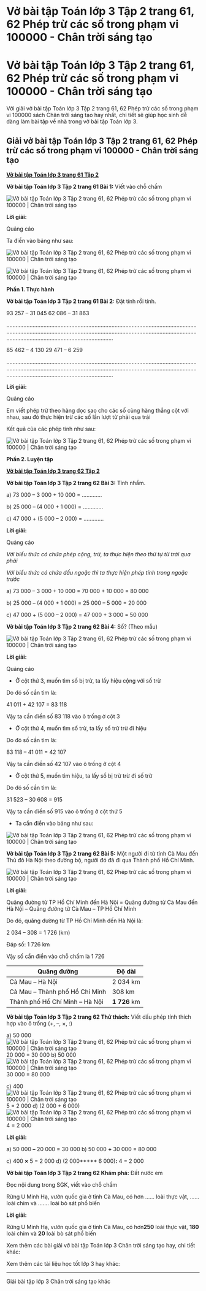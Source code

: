 # Vở bài tập Toán lớp 3 Tập 2 trang 61, 62 Phép trừ các số trong phạm vi 100000 - Chân trời sáng tạo

# Vở bài tập Toán lớp 3 Tập 2 trang 61, 62 Phép trừ các số trong phạm vi 100000 - Chân trời sáng tạo

Với giải vở bài tập Toán lớp 3 Tập 2 trang 61, 62 Phép trừ các số trong phạm vi 100000 sách Chân trời sáng tạo hay nhất, chi tiết sẽ giúp học sinh dễ dàng làm bài tập về nhà trong vở bài tập Toán lớp 3.

## Giải vở bài tập Toán lớp 3 Tập 2 trang 61, 62 Phép trừ các số trong phạm vi 100000 - Chân trời sáng tạo

[**Vở bài tập Toán lớp 3 trang 61 Tập 2**](https://vietjack.com/vbt-toan-3-ct/vbt-toan-lop-3-trang-61-tap-2.jsp)

**Vở bài tập Toán lớp 3 Tập 2 trang 61 Bài 1:** Viết vào chỗ chấm

![Vở bài tập Toán lớp 3 Tập 2 trang 61, 62 Phép trừ các số trong phạm vi 100000 | Chân trời sáng tạo](https://vietjack.com/vbt-toan-3-ct/images/phep-tru-cac-so-trong-pham-vi-100000.PNG)

**Lời giải:**

Quảng cáo

Ta điền vào bảng như sau:

![Vở bài tập Toán lớp 3 Tập 2 trang 61, 62 Phép trừ các số trong phạm vi 100000 | Chân trời sáng tạo](https://vietjack.com/vbt-toan-3-ct/images/phep-tru-cac-so-trong-pham-vi-100000-1.PNG)

![Vở bài tập Toán lớp 3 Tập 2 trang 61, 62 Phép trừ các số trong phạm vi 100000 | Chân trời sáng tạo](https://vietjack.com/vbt-toan-3-ct/images/phep-tru-cac-so-trong-pham-vi-100000-2.PNG)

**Phần 1. Thực hành**

**Vở bài tập Toán lớp 3 Tập 2 trang 61 Bài 2:** Đặt tính rồi tính.

93 257 – 31 045 62 086 – 31 863

………………………………………………………………………………………………………………………………………………………………………………………………………………………………………………………………………………………

85 462 – 4 130 29 471 – 6 259

………………………………………………………………………………………………………………………………………………………………………………………………………………………………………………………………………………………

**Lời giải:**

Quảng cáo

Em viết phép trừ theo hàng dọc sao cho các số cùng hàng thẳng cột với nhau, sau đó thực hiện trừ các số lần lượt từ phải qua trái

Kết quả của các phép tính như sau:

![Vở bài tập Toán lớp 3 Tập 2 trang 61, 62 Phép trừ các số trong phạm vi 100000 | Chân trời sáng tạo](https://vietjack.com/vbt-toan-3-ct/images/phep-tru-cac-so-trong-pham-vi-100000-3.PNG)

**Phần 2. Luyện tập**

[**Vở bài tập Toán lớp 3 trang 62 Tập 2**](https://vietjack.com/vbt-toan-3-ct/vbt-toan-lop-3-trang-62-tap-2.jsp)

**Vở bài tập Toán lớp 3 Tập 2 trang 62 Bài 3:** Tính nhẩm.

a) 73 000 – 3 000 + 10 000 = ………….

b) 25 000 – (4 000 + 1 000) = ………….

c) 47 000 + (5 000 – 2 000) = ………….

**Lời giải:**

Quảng cáo

_Với biểu thức có chứa phép cộng, trừ, ta thực hiện theo thứ tự từ trái qua phải_

_Với biểu thức có chứa dấu ngoặc thì ta thực hiện phép tính trong ngoặc trước_

a) 73 000 – 3 000 + 10 000 = 70 000 + 10 000 = 80 000

b) 25 000 – (4 000 + 1 000) = 25 000 – 5 000 = 20 000

c) 47 000 + (5 000 – 2 000) = 47 000 + 3 000 = 50 000

**Vở bài tập Toán lớp 3 Tập 2 trang 62 Bài 4:** Số? (Theo mẫu)

![Vở bài tập Toán lớp 3 Tập 2 trang 61, 62 Phép trừ các số trong phạm vi 100000 | Chân trời sáng tạo](https://vietjack.com/vbt-toan-3-ct/images/phep-tru-cac-so-trong-pham-vi-100000-4.PNG)

**Lời giải:**

Quảng cáo

* Ở cột thứ 3, muốn tìm số bị trừ, ta lấy hiệu cộng với số trừ

Do đó số cần tìm là: 

41 011 + 42 107 = 83 118

Vậy ta cần điền số 83 118 vào ô trống ở cột 3

* Ở cột thứ 4, muốn tìm số trừ, ta lấy số trừ trừ đi hiệu

Do đó số cần tìm là:

83 118 – 41 011 = 42 107

Vậy ta cần điền số 42 107 vào ô trống ở cột 4

* Ở cột thứ 5, muốn tìm hiệu, ta lấy số bị trừ trừ đi số trừ

Do đó số cần tìm là:

31 523 – 30 608 = 915

Vậy ta cần điền số 915 vào ô trống ở cột thứ 5

* Ta cần điền vào bảng như sau:

![Vở bài tập Toán lớp 3 Tập 2 trang 61, 62 Phép trừ các số trong phạm vi 100000 | Chân trời sáng tạo](https://vietjack.com/vbt-toan-3-ct/images/phep-tru-cac-so-trong-pham-vi-100000-5.PNG)

**Vở bài tập Toán lớp 3 Tập 2 trang 62 Bài 5:** Một người đi từ tỉnh Cà Mau đến Thủ đô Hà Nội theo đường bộ, người đó đã đi qua Thành phố Hồ Chí Minh.

![Vở bài tập Toán lớp 3 Tập 2 trang 61, 62 Phép trừ các số trong phạm vi 100000 | Chân trời sáng tạo](https://vietjack.com/vbt-toan-3-ct/images/phep-tru-cac-so-trong-pham-vi-100000-6.PNG)

**Lời giải:**

Quãng đường từ TP Hồ Chí Minh đến Hà Nội = Quãng đường từ Cà Mau đến Hà Nội – Quãng đường từ Cà Mau – TP Hồ Chí Minh

Do đó, quãng đường từ TP Hồ Chí Minh đến Hà Nội là:

2 034 – 308 = 1 726 (km)

Đáp số: 1 726 km

Vậy số cần điền vào chỗ chấm là 1 726 

Quãng đường |  Độ dài  
---|---  
Cà Mau – Hà Nội |  2 034 km  
Cà Mau – Thành phố Hồ Chí Minh |  308 km  
Thành phố Hồ Chí Minh – Hà Nội |  **1 726** km  
  
**Vở bài tập Toán lớp 3 Tập 2 trang 62 Thử thách:** Viết dấu phép tính thích hợp vào ô trống (+, –, ×, :) 

a) 50 000 ![Vở bài tập Toán lớp 3 Tập 2 trang 61, 62 Phép trừ các số trong phạm vi 100000 | Chân trời sáng tạo](https://vietjack.com/vbt-toan-3-ct/images/phep-tru-cac-so-trong-pham-vi-100000-7.PNG) 20 000 = 30 000 b) 50 000 ![Vở bài tập Toán lớp 3 Tập 2 trang 61, 62 Phép trừ các số trong phạm vi 100000 | Chân trời sáng tạo](https://vietjack.com/vbt-toan-3-ct/images/phep-tru-cac-so-trong-pham-vi-100000-7.PNG) 30 000 = 80 000

c) 400 ![Vở bài tập Toán lớp 3 Tập 2 trang 61, 62 Phép trừ các số trong phạm vi 100000 | Chân trời sáng tạo](https://vietjack.com/vbt-toan-3-ct/images/phep-tru-cac-so-trong-pham-vi-100000-7.PNG) 5 = 2 000 d) (2 000 + 6 000) ![Vở bài tập Toán lớp 3 Tập 2 trang 61, 62 Phép trừ các số trong phạm vi 100000 | Chân trời sáng tạo](https://vietjack.com/vbt-toan-3-ct/images/phep-tru-cac-so-trong-pham-vi-100000-7.PNG) 4 = 2 000

**Lời giải:**

a) 50 000 **–** 20 000 = 30 000 b) 50 000 **+** 30 000 = 80 000

c) 400 **×** 5 = 2 000 d) (2 000**+** 6 000)**:** 4 = 2 000

**Vở bài tập Toán lớp 3 Tập 2 trang 62 Khám phá:** Đất nước em

Đọc nội dung trong SGK, viết vào chỗ chấm

Rừng U Minh Hạ, vườn quốc gia ở tỉnh Cà Mau, có hơn …… loài thực vật, …… loài chim và ……. loài bò sát phổ biến

**Lời giải:**

Rừng U Minh Hạ, vườn quốc gia ở tỉnh Cà Mau, có hơn**250** loài thực vật, **180** loài chim và **20** loài bò sát phổ biến

Xem thêm các bài giải vở bài tập Toán lớp 3 Chân trời sáng tạo hay, chi tiết khác:

Xem thêm các tài liệu học tốt lớp 3 hay khác:

* * *

Giải bài tập lớp 3 Chân trời sáng tạo khác
